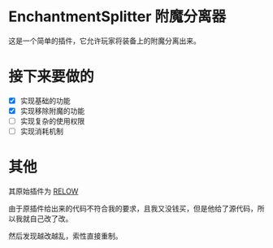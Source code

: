 # EnchantmentSplitter 附魔分离器

这是一个简单的插件，它允许玩家将装备上的附魔分离出来。

# 接下来要做的

- [x] 实现基础的功能  
- [x] 实现移除附魔的功能  
- [ ] 实现复杂的使用权限  
- [ ] 实现消耗机制  

# 其他

其原始插件为 [RELOW](https://www.mcbbs.net/thread-1230222-1-1.html)

由于原插件给出来的代码不符合我的要求，且我又没钱买，但是他给了源代码，所以我就自己改了改。

然后发现越改越乱，索性直接重制。
